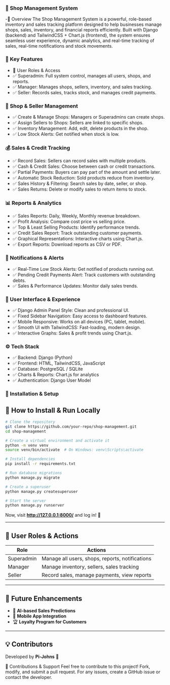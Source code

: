
### 🏪 Shop Management System
-📌 Overview
The Shop Management System is a powerful, role-based inventory and sales tracking platform designed to help businesses manage shops, sales, inventory, and financial reports efficiently. Built with Django (backend) and TailwindCSS + Chart.js (frontend), the system ensures seamless user experience, dynamic analytics, and real-time tracking of sales, real-time notifications and stock movements.

### 🚀 Key Features
- 🔹 User Roles & Access
- ✅ Superadmin: Full system control, manages all users, shops, and reports.
- ✅ Manager: Manages shops, sellers, inventory, and sales tracking.
- ✅ Seller: Records sales, tracks stock, and manages credit payments.

### 🛒 Shop & Seller Management
- ✅ Create & Manage Shops: Managers or Superadmins can create shops.
- ✅ Assign Sellers to Shops: Sellers are linked to specific shops.
- ✅ Inventory Management: Add, edit, delete products in the shop.
- ✅ Low Stock Alerts: Get notified when stock is low.

### 💰 Sales & Credit Tracking
- ✅ Record Sales: Sellers can record sales with multiple products.
- ✅ Cash & Credit Sales: Choose between cash or credit transactions.
- ✅ Partial Payments: Buyers can pay part of the amount and settle later.
- ✅ Automatic Stock Reduction: Sold products reduce from inventory.
- ✅ Sales History & Filtering: Search sales by date, seller, or shop.
- ✅ Sales Returns: Delete or modify sales to return items to stock.

### 📊 Reports & Analytics
- ✅ Sales Reports: Daily, Weekly, Monthly revenue breakdown.
- ✅ Profit Analysis: Compare cost price vs selling price.
- ✅ Top & Least Selling Products: Identify performance trends.
- ✅ Credit Sales Report: Track outstanding customer payments.
- ✅ Graphical Representations: Interactive charts using Chart.js.
- ✅ Export Reports: Download reports as CSV or PDF.

### 🔔 Notifications & Alerts
- ✅ Real-Time Low Stock Alerts: Get notified of products running out.
- ✅ Pending Credit Payments Alert: Track customers with outstanding debts.
- ✅ Sales & Performance Updates: Monitor daily sales trends.

### 🎨 User Interface & Experience
- ✅ Django Admin Panel Style: Clean and professional UI.
- ✅ Fixed Sidebar Navigation: Easy access to dashboard features.
- ✅ Mobile Responsive: Works on all devices (PC, tablet, mobile).
- ✅ Smooth UI with TailwindCSS: Fast-loading, modern design.
- ✅ Interactive Graphs: Sales & profit trends using Chart.js.

### ⚙️ Tech Stack
- ✅ Backend: Django (Python)
- ✅ Frontend: HTML, TailwindCSS, JavaScript
- ✅ Database: PostgreSQL / SQLite
- ✅ Charts & Reports: Chart.js for analytics
- ✅ Authentication: Django User Model



### 🔧 Installation & Setup

## 📜 **How to Install & Run Locally**

```bash
# Clone the repository
git clone https://github.com/your-repo/shop-management.git
cd shop-management

# Create a virtual environment and activate it
python -m venv venv
source venv/bin/activate  # On Windows: venv\Scripts\activate

# Install dependencies
pip install -r requirements.txt

# Run database migrations
python manage.py migrate

# Create a superuser
python manage.py createsuperuser

# Start the server
python manage.py runserver


```

Now, visit **http://127.0.0.1:8000/** and log in! 🚀  

---

## 🎯 **User Roles & Actions**

| Role         | Actions |
|-------------|--------------------------------|
| Superadmin  | Manage all users, shops, reports, notifications |
| Manager     | Manage inventory, sellers, sales tracking |
| Seller      | Record sales, manage payments, view reports |

---

## 📌 **Future Enhancements**
- 🔄 **AI-based Sales Predictions**
- 📱 **Mobile App Integration**
- 🏆 **Loyalty Program for Customers**

---

## 💡 **Contributors**
Developed by **Pi-Johns** 🚀  

🤝 Contributions & Support
Feel free to contribute to this project! Fork, modify, and submit a pull request.
For any issues, create a GitHub issue or contact the developer.


